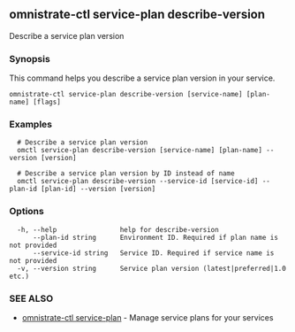 ## omnistrate-ctl service-plan describe-version

Describe a service plan version

### Synopsis

This command helps you describe a service plan version in your service.

```
omnistrate-ctl service-plan describe-version [service-name] [plan-name] [flags]
```

### Examples

```
  # Describe a service plan version
  omctl service-plan describe-version [service-name] [plan-name] --version [version]

  # Describe a service plan version by ID instead of name
  omctl service-plan describe-version --service-id [service-id] --plan-id [plan-id] --version [version]
```

### Options

```
  -h, --help                help for describe-version
      --plan-id string      Environment ID. Required if plan name is not provided
      --service-id string   Service ID. Required if service name is not provided
  -v, --version string      Service plan version (latest|preferred|1.0 etc.)
```

### SEE ALSO

* [omnistrate-ctl service-plan](omnistrate-ctl_service-plan.md)	 - Manage service plans for your services

